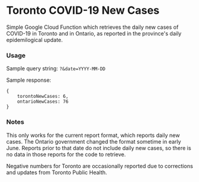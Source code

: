 # Toronto COVID-19 New Cases

Simple Google Cloud Function which retrieves the daily new cases of COVID-19 in Toronto
and in Ontario, as reported in the province's daily epidemilogical update.

### Usage

Sample query string:
`?&date=YYYY-MM-DD`

Sample response:
```
{
    torontoNewCases: 6,
    ontarioNewCases: 76
}
```

### Notes

This only works for the current report format, which reports daily new cases.
The Ontario government changed the format sometime in early June. Reports prior
to that date do not include daily new cases, so there is no data in those reports for
the code to retrieve.

Negative numbers for Toronto are occasionally reported due to corrections and
updates from Toronto Public Health.
